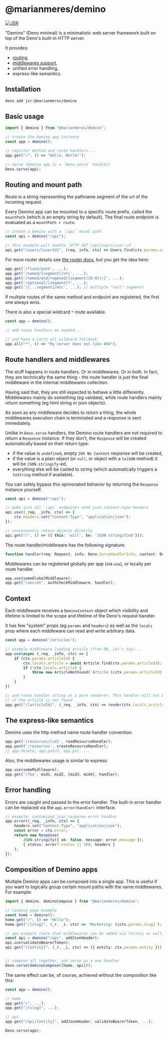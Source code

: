 # @marianmeres/demino

[![JSR](https://jsr.io/badges/@marianmeres/demino)](https://jsr.io/@marianmeres/demino)

"Demino" (Deno minimal) is a minimalistic web server framework built on top of the 
Deno's built-in HTTP server. 

It provides:

- [routing](https://github.com/marianmeres/simple-router), 
- [middlewares support](https://github.com/marianmeres/midware),
- unified error handling,
- express-like semantics.

## Installation

```sh
deno add jsr:@marianmeres/demino
```

## Basic usage

```ts
import { demino } from "@marianmeres/demino";

// create the Demino app instance
const app = demino();

// register method and route handlers...
app.get("/", () => "Hello, World!");

// serve (Demino app is a `Deno.serve` handler)
Deno.serve(app);
```

## Routing and mount path

Route is a string representing the pathname segment of the url of the incoming request.

Every Demino app can be mounted to a specific route prefix, called the `mountPath` 
(which is an empty string by default). The final route endpoint is evaluated as a 
`mountPath + route`.

```typescript
// create a Demino with a `/api` mount path
const api = demino("/api");

// this example will handle `HTTP GET /api/users/user-id`
api.get("/users/[userId]", (req, info, ctx) => Users.find(ctx.params.userId));
```

For more router details see [the router docs](https://github.com/marianmeres/simple-router), 
but you get the idea here:

```typescript
app.get('/fixed/path', ...);
app.get('/named/[segment]/etc', ...);
app.get('/named/and/regexed/[segment([0-9]+)]', ...);
app.get('/optional/[segment]?', ...);
app.get('/[...segment]/etc', ...); // multiple "rest" segments
```

If multiple routes of the same method and endpoint are registered, the first one
always wins.

There is also a special wildcard `*` route available.
```typescript
const app = demino();

// add route handlers as needed...

// and have a catch all wildcard fallback
app.all("*", () => "My server does not like 404");
```

## Route handlers and middlewares

The stuff happens in route handlers. Or in middlewares. Or in both. In fact, 
they are technically the same thing - the route handler is just the final middleware in 
the internal middlewares collection.

Having said that, they are still expected to behave a little differently. Middlewares 
mainly _do_ something (eg validate), while route handlers mainly _return_ something 
(eg html string or json objects).

As soon as any middleware decides to _return_ a thing, the whole middlewares 
execution chain is terminated and a response is sent immediately.

Unlike in `Deno.serve` handlers, the Demino route handlers are not required to return
a `Response` instance. If they don't, the `Response` will be created automatically 
based on their return type:

- if the value is `undefined`, empty `204 No Content` response will be created,
- if the value is a plain object (or `null`, or object with a `toJSON` method) it will 
  be `JSON.stringify`-ed,
- everything else will be casted to string (which automatically triggers a `toString` 
  method if available).

You can safely bypass this opinionated behavior by returning the `Response` instance
yourself.

```typescript
const api = demino("/api");

// make sure all `/api` endpoints send json content-type headers
api.use((_req, _info, ctx) => {
    ctx.headers.set("Content-Type", "application/json");
});

// conveniently return objects directly
api.get("/", () => ({ this: 'will', be: 'JSON stringified'}));
```

The route handler/middleware has the following signature:
```typescript
function handler(req: Request, info: Deno.ServeHandlerInfo, context: DeminoContext): any;
```

Middlewares can be registered globally per app (via `use`), or locally per route handler.

```typescript
app.use(someGlobalMiddleware);
app.get("/secret", authCheckMiddleware, handler);
```


## Context

Each middleware receives a `DeminoContext` object which visibility and lifetime is limited 
to the scope and lifetime of the Deno's request handler. 

It has few "system" props (eg `params` and `headers`) as well as the `locals` prop where 
each middleware can read and write arbitrary data.

```typescript
const app = demino('/articles');

// example middleware loading article (from DB, let's say)...
app.use(async (_req, _info, ctx) => {
    if (ctx.params.articleId) {
        ctx.locals.article = await Article.find(ctx.params.articleId);
        if (!ctx.locals.article) {
            throw new ArticleNotFound(`Article ${ctx.params.articleId} not found`);
        }
    }
})

// and route handler acting as a pure renderer. This handler will not be reached
// if the article is not found
app.get("/[articleId]", (_req, _info, ctx) => render(ctx.locals.article));
```

## The express-like semantics

Demino uses the http method name route handler convention. 

```typescript
app.get('/resources/[id]', readResourceHandler);
app.post('/resources', createResourceHandler);
// app.delete, app.patch, app.put, ...
```

Also, the middlewares usage is similar to express:

```typescript
app.use(someMidlleware);
app.get('/foo', mid1, mid2, [mid3, mid4], handler);
```

## Error handling

Errors are caught and passed to the error handler. The built-in error handler can be 
replaced via the `app.error(handler)` interface.

```typescript
// example: customized json response error handler 
app.error((_req, _info, ctx) => {
    headers.set("Content-Type", "application/json");
    const error = ctx.error;
    return new Response(
        JSON.stringify({ ok: false, message: error.message }),
        { status: error?.status || 500, headers }
    );
});
```

## Composition of Demino apps

Multiple Demino apps can be composed into a single app. 
This is useful if you want to logically group certain mount paths with the same middlewares. 
For example:

```typescript
import { demino, deminoCompose } from "@marianmeres/demino";

// landing page example
const home = demino();
home.get("/", () => "Hello");
home.get("/[slug]", (_r, _i, ctx) => `Marketing: ${ctx.params.slug}`);

// api example (note that middlewares can be added via factory as well)
const api = demino("/api", addJsonHeader);
api.use(validateBearerToken);
api.get("/[entity]", (_r, _i, ctx) => ({ entity: ctx.params.entity }));


// compose all together, and serve as a one handler
Deno.serve(deminoCompose([home, api]));
```

The same effect can be, of course, achieved without the composition like this:

```typescript
const app = demino();

// home
app.get("/", ...);
app.get("/[slug]", ...);

// api
app.get("/api/[entity]", addJsonHeader, validateBearerToken, ...);

Deno.serve(app);
```